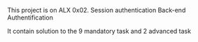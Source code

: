 This project is on ALX 0x02. Session authentication
Back-end Authentification

It contain solution to the 9 mandatory task and 2 advanced task
